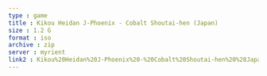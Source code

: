 ```yaml
---
type : game
title : Kikou Heidan J-Phoenix - Cobalt Shoutai-hen (Japan)
size : 1.2 G
format : iso
archive : zip
server : myrient
link2 : Kikou%20Heidan%20J-Phoenix%20-%20Cobalt%20Shoutai-hen%20%28Japan%29
---
```

